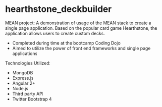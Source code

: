 # hearthstone_deckbuilder
MEAN project:
A demonstration of usage of the MEAN stack to create a single page application.  Based on the popular card game Hearthstone, the application allows users to create custom decks.
- Completed during time at the bootcamp Coding Dojo
- Aimed to utilize the power of front end frameworks and single page applications



Technologies Utilized:
  - MongoDB
  - Express.js
  - Angular 2+
  - Node.js
  - Third party API
  - Twitter Bootstrap 4
  
